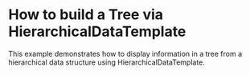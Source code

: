 # How to build a Tree via HierarchicalDataTemplate


<p>This example demonstrates how to display information in a tree from a hierarchical data structure using HierarchicalDataTemplate.</p>

<br/>


